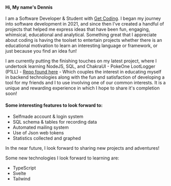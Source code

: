 #### Hi, My name's Dennis
I am a Software Developer & Student with [Get Coding](https://www.getcoding.ca).
I began my journey into software development in 2021, and since then I've created a handful of projects that helped me express ideas that have been fun, engaging, whimsical, educational and analytical. Something great that I appreciate about coding is having the toolset to entertain projects whether there is an educational motivation to learn an interesting language or framework, or just because you find an idea fun! 

I am currently putting the finishing touches on my latest project, where I undertook learning NodeJS, SQL, and ChakraUI - PokeOne LootLogger (P1LL) - [Repo found here](https://github.com/djkean/P1LootLogger) - Which couples the interest in educating myself in backend technologies along with the fun and satisfaction of developing a tool for my friends and I to use involving one of our common interests. It is a unique and rewarding experience in which I hope to share it's completion soon!

#### Some interesting features to look forward to:
- Selfmade account & login system
- SQL schema & tables for recording data
- Automated mailing system
- Use of Json web tokens
- Statistics collected and graphed


In the near future, I look forward to sharing new projects and adventures!

Some new technologies I look forward to learning are:
- TypeScript
- Svelte
- Tailwind
